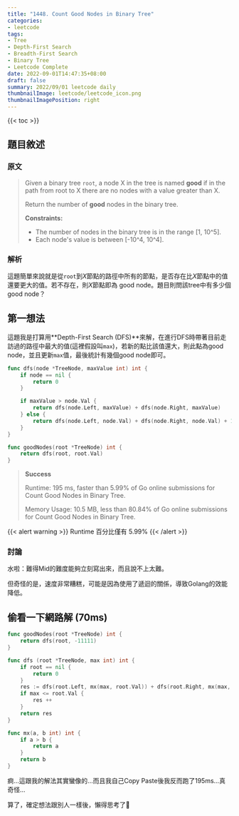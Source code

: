 ```yaml
---
title: "1448. Count Good Nodes in Binary Tree"
categories:
- leetcode
tags:
- Tree
- Depth-First Search
- Breadth-First Search
- Binary Tree
- Leetcode Complete
date: 2022-09-01T14:47:35+08:00
draft: false
summary: 2022/09/01 leetcode daily
thumbnailImage: leetcode/leetcode_icon.png
thumbnailImagePosition: right
---
```


{{< toc >}}

## 題目敘述

### 原文

> Given a binary tree ```root```, a node X in the tree is named **good** if in the path from root to X there are no nodes with a value greater than X.
>
> Return the number of **good** nodes in the binary tree.
>
> **Constraints:**
>
> - The number of nodes in the binary tree is in the range [1, 10^5].
> - Each node's value is between [-10^4, 10^4].

### 解析

這題簡單來說就是從```root```到*X*節點的路徑中所有的節點，是否存在比*X*節點中的值還要更大的值。若不存在，則*X*節點即為 good node。題目則問該tree中有多少個good node？

## 第一想法

這題我是打算用**Depth-First Search (DFS)**來解，在進行DFS時帶著目前走訪過的路徑中最大的值(這裡假設叫```max```)，若新的點比該值還大，則此點為good node，並且更新```max```值，最後統計有幾個good node即可。

```go
func dfs(node *TreeNode, maxValue int) int {
    if node == nil {
        return 0
    }

    if maxValue > node.Val {
        return dfs(node.Left, maxValue) + dfs(node.Right, maxValue)
    } else {
        return dfs(node.Left, node.Val) + dfs(node.Right, node.Val) + 1
    }
}

func goodNodes(root *TreeNode) int {
    return dfs(root, root.Val)
}
```

> **Success**
>
> Runtime: 195 ms, faster than 5.99% of Go online submissions for Count Good Nodes in Binary Tree.
>
> Memory Usage: 10.5 MB, less than 80.84% of Go online submissions for Count Good Nodes in Binary Tree.

{{< alert warning >}}
Runtime 百分比僅有 5.99%
{{< /alert >}}

### 討論

水啦：難得Mid的難度能夠立刻寫出來，而且說不上太難。

但奇怪的是，速度非常糟糕，可能是因為使用了遞迴的關係，導致Golang的效能降低。

## 偷看一下網路解 (70ms)

```go
func goodNodes(root *TreeNode) int {
    return dfs(root, -11111)
}

func dfs (root *TreeNode, max int) int {
    if root == nil {
        return 0
    }
    res := dfs(root.Left, mx(max, root.Val)) + dfs(root.Right, mx(max, root.Val))
    if max <= root.Val {
        res ++
    }
    return res
}

func mx(a, b int) int {
    if a > b {
        return a
    }
    return b
}
```

痾...這跟我的解法其實蠻像的...而且我自己Copy Paste後我反而跑了195ms...真奇怪...

算了，確定想法跟別人一樣後，懶得思考了🤣

